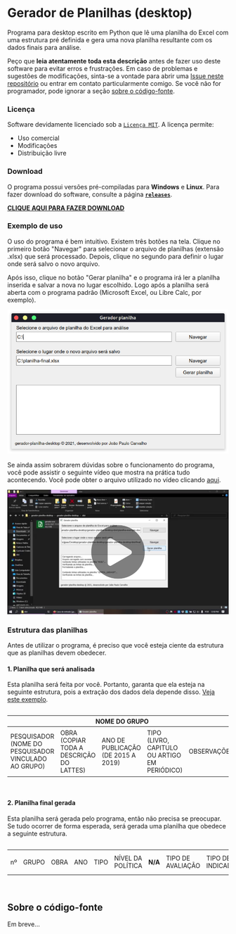 # Gerador de Planilhas (desktop)

Programa para desktop escrito em Python que lê uma planilha do Excel com uma estrutura pré definida e gera uma nova planilha resultante com os dados finais para análise.

Peço que **leia atentamente toda esta descrição** antes de fazer uso deste software para evitar erros e frustrações. Em caso de problemas e sugestões de modificações, sinta-se a vontade para abrir uma [Issue neste repositório](https://github.com/jjpaulo2/gerador-planilha-desktop/issues) ou entrar em contato particularmente comigo. Se você não for programador, pode ignorar a seção [sobre o código-fonte](#sobre-o-codigo-fonte).

### Licença

Software devidamente licenciado sob a [`Licença MIT`](./LICENSE.md). A licença permite:

- Uso comercial
- Modificações
- Distribuição livre

### Download

O programa possui versões pré-compiladas para **Windows** e **Linux**. Para fazer download do software, consulte a página [**`releases`**](https://github.com/jjpaulo2/gerador-planilha-desktop/releases).

[**CLIQUE AQUI PARA FAZER DOWNLOAD**](https://github.com/jjpaulo2/gerador-planilha-desktop/releases)


### Exemplo de uso

O uso do programa é bem intuitivo. Existem três botões na tela. Clique no primeiro botão "Navegar" para selecionar o arquivo de planilhas (extensão .xlsx) que será processado. Depois, clique no segundo para definir o lugar onde será salvo o novo arquivo.

Após isso, clique no botão "Gerar planilha" e o programa irá ler a planilha inserida e salvar a nova no lugar escolhido. Logo após a planilha será aberta com o programa padrão (Microsoft Excel, ou Libre Calc, por exemplo).

![](readme/tela-programa.png)

Se ainda assim sobrarem dúvidas sobre o funcionamento do programa, você pode assistir o seguinte vídeo que mostra na prática tudo acontecendo. Você pode obter o arquivo utilizado no vídeo clicando [aqui](https://www.dropbox.com/scl/fi/aiwao0801exyeacwqqgwo/planilha-exemplo.xlsx?dl=0&rlkey=g308h7es1d4m406ryen4v61m9).

[![Exemplo de uso do programa](readme/preview-video.png)](https://www.dropbox.com/s/fdhlcnzpm74infq/exemplo-uso.mp4?dl=0)

### Estrutura das planilhas

Antes de utilizar o programa, é preciso que você esteja ciente da estrutura que as planilhas devem obedecer. 

#### **1. Planilha que será analisada**

Esta planilha será feita por você. Portanto, garanta que ela esteja na seguinte estrutura, pois a extração dos dados dela depende disso. [Veja este exemplo](https://www.dropbox.com/scl/fi/aiwao0801exyeacwqqgwo/planilha-exemplo.xlsx?dl=0&rlkey=g308h7es1d4m406ryen4v61m9).

<div style="overflow-x: scroll">
    <table>
        <thead>
            <th colspan="5">NOME DO GRUPO</th>
            <td>
                <strong>N/A</strong>
            </td>
            <th colspan="8">AVALIAÇÃO</th>
        </thead>
        <tr>
            <td rowspan="2">PESQUISADOR (NOME DO PESQUISADOR VINCULADO AO GRUPO)</td>
            <td rowspan="2">OBRA (COPIAR TODA A DESCRIÇÃO DO LATTES)</td>
            <td rowspan="2">ANO DE PUBLICAÇÃO (DE 2015 A 2019)</td>
            <td rowspan="2">TIPO (LIVRO, CAPITULO OU ARTIGO EM PERIÓDICO)</td>
            <td rowspan="2">OBSERVAÇÕES</td>
            <td rowspan="2">
                <strong>N/A</strong>
            </td>
            <td colspan="2">APRESENTA UMA AVALIAÇÃO CONCRETA DE P.P.?</td>
            <td rowspan="2">QUAL A METODOLOGIA DE AVALIAÇÃO UTILIZADA?</td>
            <td rowspan="2">QUAIS INDICADORES FORAM UTILIZADOS NA AVALIAÇÃO?</td>
            <td colspan="3">QUAL O NÍVEL DA POLÍTICA AVALIADA?</td>
            <td rowspan="2">QUAIS INDICADORES SÃO CONSIDERADOS NO ESTUDO?</td>
        </tr>
        <tr>
            <td>SIM</td>
            <td>NÃO</td>
            <td>MUNICIPAL</td>
            <td>ESTADUAL</td>
            <td>FEDERAL</td>
        </tr>
    </table>
</div>
<br/>

#### **2. Planilha final gerada**

Esta planilha será gerada pelo programa, então não precisa se preocupar. Se tudo ocorrer de forma esperada, será gerada uma planilha que obedece a seguinte estrutura.

<div style="overflow-x: scroll">
    <table>
        <tr>
            <td>nº</td>
            <td>GRUPO</td>
            <td>OBRA</td>
            <td>ANO</td>
            <td>TIPO</td>
            <td>NÍVEL DA POLÍTICA</td>
            <td>
                <strong>N/A</strong>
            </td>
            <td>TIPO DE AVALIAÇÃO</td>
            <td>TIPO DE INDICADOR</td>
            <td>PERSPECTIVA DO INDICADOR</td>
            <td>VARIÁVEIS RELACIONADAS</td>
        </tr>
    </table>
</div>
<br/>

## Sobre o código-fonte

Em breve...